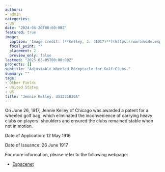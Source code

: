 ```yaml
---
authors:
- admin
categories:
- US
date: "2024-06-20T00:00:00Z"
featured: true
image:
  caption: 'Image credit: [**Kelley, J. (1917)**](https://worldwide.espacenet.com/patent/search/family/003298872/publication/US1231030A?q=pn%3DUS1231030A)'
  focal_point: ""
  placement: 2
  preview_only: false
lastmod: "2025-03-05T00:00:00Z"
projects: []
subtitle: "Adjustable Wheeled Receptacle for Golf-Clubs."
summary: ""
tags:
- Other Fields
- United States
- US
title: "Jennie Kelley, US1231030A"
---
```

On June 26, 1917, Jennie Kelley of Chicago was awarded a patent for a wheeled golf bag, which eliminated the inconvenience of carrying heavy clubs on players' shoulders and ensured the clubs remained stable when not in motion.

Date of Application: 12 May 1916

Date of Issuance: 26 June 1917

For more information, please refer to the following webpage: 

- [Espacenet](https://worldwide.espacenet.com/patent/search/family/003298872/publication/US1231030A?q=pn%3DUS1231030A)